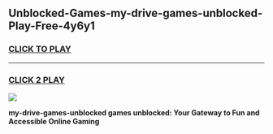 
## Unblocked-Games-my-drive-games-unblocked-Play-Free-4y6y1
<h3>
<a href="https://premium76.site?title=my-drive-games-unblocked&ref=18A1">CLICK TO PLAY</a></h3>
<hr>

<h3>
<a href="https://premium76.site?title=my-drive-games-unblocked&ref=18A1">CLICK 2 PLAY</a>
  
</h3>

<a href="https://premium76.site?title=my-drive-games-unblocked&ref=18A1"><img src="https://clearcache.store/games.png"></a>


**my-drive-games-unblocked games unblocked: Your Gateway to Fun and Accessible Online Gaming**
